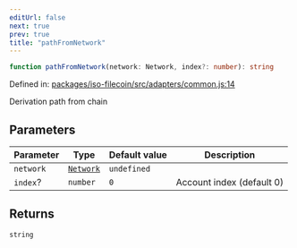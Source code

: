 ```yaml
---
editUrl: false
next: true
prev: true
title: "pathFromNetwork"
---
```


```ts
function pathFromNetwork(network: Network, index?: number): string
```

Defined in: [packages/iso-filecoin/src/adapters/common.js:14](https://github.com/hugomrdias/filecoin/blob/main/packages/iso-filecoin/src/adapters/common.js#L14)

Derivation path from chain

## Parameters

| Parameter | Type | Default value | Description |
| ------ | ------ | ------ | ------ |
| `network` | [`Network`](/api/adapters/filsnap/type-aliases/network/) | `undefined` |  |
| `index`? | `number` | `0` | Account index (default 0) |

## Returns

`string`
